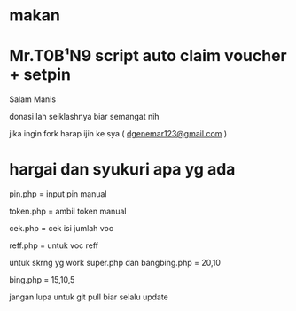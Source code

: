 # makan
# Mr.T0B¹N9 script auto claim voucher + setpin  
Salam Manis

donasi lah seiklashnya biar semangat nih


jika ingin fork harap ijin ke sya ( dgenemar123@gmail.com )


# hargai dan syukuri apa yg ada

pin.php = input pin manual

token.php = ambil token manual

cek.php = cek isi jumlah voc

reff.php = untuk voc reff

untuk skrng yg work super.php dan bangbing.php = 20,10

bing.php = 15,10,5 

jangan lupa untuk git pull biar selalu update
